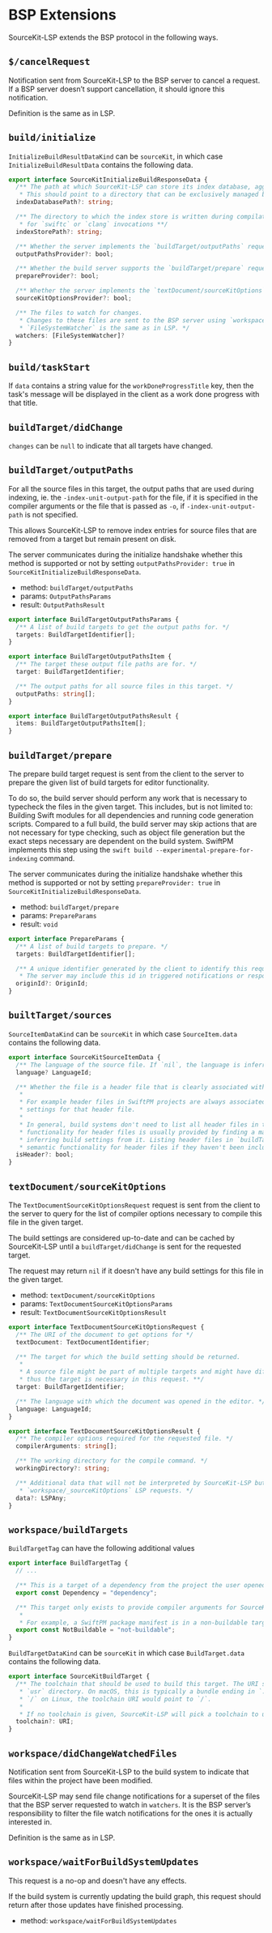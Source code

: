 # BSP Extensions

SourceKit-LSP extends the BSP protocol in the following ways.

## `$/cancelRequest`

Notification sent from SourceKit-LSP to the BSP server to cancel a request. If a BSP server doesn’t support cancellation, it should ignore this notification.

Definition is the same as in LSP.

## `build/initialize`

`InitializeBuildResultDataKind` can be `sourceKit`, in which case `InitializeBuildResultData` contains the following data.

```ts
export interface SourceKitInitializeBuildResponseData {
  /** The path at which SourceKit-LSP can store its index database, aggregating data from `indexStorePath`.
   * This should point to a directory that can be exclusively managed by SourceKit-LSP. Its exact location can be arbitrary. */
  indexDatabasePath?: string;

  /** The directory to which the index store is written during compilation, ie. the path passed to `-index-store-path`
   * for `swiftc` or `clang` invocations **/
  indexStorePath?: string;

  /** Whether the server implements the `buildTarget/outputPaths` request. */
  outputPathsProvider?: bool;

  /** Whether the build server supports the `buildTarget/prepare` request */
  prepareProvider?: bool;

  /** Whether the server implements the `textDocument/sourceKitOptions` request. */
  sourceKitOptionsProvider?: bool;

  /** The files to watch for changes.
   * Changes to these files are sent to the BSP server using `workspace/didChangeWatchedFiles`.
   * `FileSystemWatcher` is the same as in LSP. */
  watchers: [FileSystemWatcher]?
}
```

## `build/taskStart`

If `data` contains a string value for the `workDoneProgressTitle` key, then the task's message will be displayed in the client as a work done progress with that title.

## `buildTarget/didChange`

`changes` can be `null` to indicate that all targets have changed.

## `buildTarget/outputPaths`

For all the source files in this target, the output paths that are used during indexing, ie. the `-index-unit-output-path` for the file, if it is specified in the compiler arguments or the file that is passed as `-o`, if `-index-unit-output-path` is not specified.

This allows SourceKit-LSP to remove index entries for source files that are removed from a target but remain present on disk.

The server communicates during the initialize handshake whether this method is supported or not by setting `outputPathsProvider: true` in `SourceKitInitializeBuildResponseData`.

- method: `buildTarget/outputPaths`
- params: `OutputPathsParams`
- result: `OutputPathsResult`

```ts
export interface BuildTargetOutputPathsParams {
  /** A list of build targets to get the output paths for. */
  targets: BuildTargetIdentifier[];
}

export interface BuildTargetOutputPathsItem {
  /** The target these output file paths are for. */
  target: BuildTargetIdentifier;

  /** The output paths for all source files in this target. */
  outputPaths: string[];
}

export interface BuildTargetOutputPathsResult {
  items: BuildTargetOutputPathsItem[];
}
```

## `buildTarget/prepare`

The prepare build target request is sent from the client to the server to prepare the given list of build targets for editor functionality.

To do so, the build server should perform any work that is necessary to typecheck the files in the given target. This includes, but is not limited to: Building Swift modules for all dependencies and running code generation scripts. Compared to a full build, the build server may skip actions that are not necessary for type checking, such as object file generation but the exact steps necessary are dependent on the build system. SwiftPM implements this step using the `swift build --experimental-prepare-for-indexing` command.

The server communicates during the initialize handshake whether this method is supported or not by setting `prepareProvider: true` in `SourceKitInitializeBuildResponseData`.

- method: `buildTarget/prepare`
- params: `PrepareParams`
- result: `void`

```ts
export interface PrepareParams {
  /** A list of build targets to prepare. */
  targets: BuildTargetIdentifier[];

  /** A unique identifier generated by the client to identify this request.
   * The server may include this id in triggered notifications or responses. **/
  originId?: OriginId;
}
```

## `builtTarget/sources`

`SourceItemDataKind` can be `sourceKit` in which case `SourceItem.data` contains the following data.

```ts
export interface SourceKitSourceItemData {
  /** The language of the source file. If `nil`, the language is inferred from the file extension. */
  language? LanguageId;

  /** Whether the file is a header file that is clearly associated with one target.
   *
   * For example header files in SwiftPM projects are always associated to one target and SwiftPM can provide build
   * settings for that header file.
   *
   * In general, build systems don't need to list all header files in the `buildTarget/sources` request: Semantic
   * functionality for header files is usually provided by finding a main file that includes the header file and
   * inferring build settings from it. Listing header files in `buildTarget/sources` allows SourceKit-LSP to provide
   * semantic functionality for header files if they haven't been included by any main file. **/
  isHeader?: bool;
}
```

## `textDocument/sourceKitOptions`

The `TextDocumentSourceKitOptionsRequest` request is sent from the client to the server to query for the list of compiler options necessary to compile this file in the given target.

The build settings are considered up-to-date and can be cached by SourceKit-LSP until a `buildTarget/didChange` is sent for the requested target.

The request may return `nil` if it doesn't have any build settings for this file in the given target.

- method: `textDocument/sourceKitOptions`
- params: `TextDocumentSourceKitOptionsParams`
- result: `TextDocumentSourceKitOptionsResult`

```ts
export interface TextDocumentSourceKitOptionsRequest {
  /** The URI of the document to get options for */
  textDocument: TextDocumentIdentifier;

  /** The target for which the build setting should be returned.
   *
   * A source file might be part of multiple targets and might have different compiler arguments in those two targets,
   * thus the target is necessary in this request. **/
  target: BuildTargetIdentifier;

  /** The language with which the document was opened in the editor. */
  language: LanguageId;
}

export interface TextDocumentSourceKitOptionsResult {
  /** The compiler options required for the requested file. */
  compilerArguments: string[];

  /** The working directory for the compile command. */
  workingDirectory?: string;

  /** Additional data that will not be interpreted by SourceKit-LSP but made available to clients in the
   * `workspace/_sourceKitOptions` LSP requests. */
  data?: LSPAny;
}
```

## `workspace/buildTargets`

`BuildTargetTag` can have the following additional values

```ts
export interface BuildTargetTag {
  // ...

  /** This is a target of a dependency from the project the user opened, eg. a target that builds a SwiftPM dependency. */
  export const Dependency = "dependency";

  /** This target only exists to provide compiler arguments for SourceKit-LSP can't be built standalone.
   *
   * For example, a SwiftPM package manifest is in a non-buildable target. **/
  export const NotBuildable = "not-buildable";
}
```

`BuildTargetDataKind` can be `sourceKit` in which case `BuildTarget.data` contains the following data.


```ts
export interface SourceKitBuildTarget {
  /** The toolchain that should be used to build this target. The URI should point to the directory that contains the
   * `usr` directory. On macOS, this is typically a bundle ending in `.xctoolchain`. If the toolchain is installed to
   * `/` on Linux, the toolchain URI would point to `/`.
   *
   * If no toolchain is given, SourceKit-LSP will pick a toolchain to use for this target. **/
  toolchain?: URI;
}
```

## `workspace/didChangeWatchedFiles`

Notification sent from SourceKit-LSP to the build system to indicate that files within the project have been modified.

SourceKit-LSP may send file change notifications for a superset of the files that the BSP server requested to watch in `watchers`. It is the BSP server’s responsibility to filter the file watch notifications for the ones it is actually interested in.

Definition is the same as in LSP.

## `workspace/waitForBuildSystemUpdates`

This request is a no-op and doesn't have any effects.

If the build system is currently updating the build graph, this request should return after those updates have finished processing.

- method: `workspace/waitForBuildSystemUpdates`
